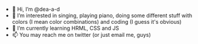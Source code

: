 - 👋 Hi, I’m @dea-a-d
- 👀 I’m interested in singing, playing piano, doing some different stuff with colors (I mean color combinations) and coding (I guess it's obvious)
- 🌱 I’m currently learning HRML, CSS and JS
- 📫 You may reach me on twitter (or just email me, guys)

<!---
dea-a-d/dea-a-d is a ✨ special ✨ repository because its `README.md` (this file) appears on your GitHub profile.
You can click the Preview link to take a look at your changes.
--->
